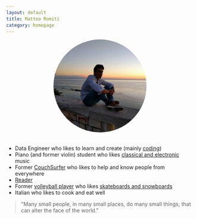 ```yaml
---
layout: default
title: Matteo Romiti 
category: homepage
---
```

<center><img src="./images/me_sunrise.jpg" alt="Me" style="width: 250px; border-radius: 50%"/></center>

<br /> 

- Data Engineer who likes to learn and create (mainly [coding](https://github.com/MatteoRomiti)) <br /> 
- Piano (and former violin) student who likes [classical and electronic](https://github.com/alegaballo/Tools/blob/master/playlist_creator/sorted_tracks.csv) music <br />
- Former [CouchSurfer](https://www.couchsurfing.com/people/matteoromiti) who likes to help and know people from everywhere <br /> 
- [Reader](https://matteoromiti.github.io/reading-list/) <br />
- Former [volleyball player](https://youtu.be/ljKnFh7Vxms) who likes [skateboards and snowboards](https://youtu.be/X3y-hf4Nu7k) <br />
- Italian who likes to cook and eat well

> "Many small people, in many small places, do many small things, that can alter the face of the world."

